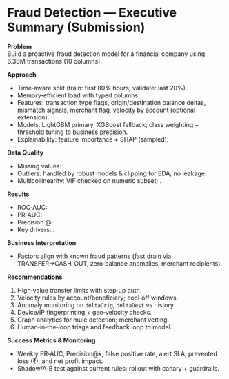
# Fraud Detection — Executive Summary (Submission)

**Problem**  
Build a proactive fraud detection model for a financial company using 6.36M transactions (10 columns).

**Approach**  
- Time‑aware split (train: first 80% hours; validate: last 20%).  
- Memory‑efficient load with typed columns.  
- Features: transaction type flags, origin/destination balance deltas, mismatch signals, merchant flag, velocity by account (optional extension).  
- Models: LightGBM primary, XGBoost fallback; class weighting + threshold tuning to business precision.  
- Explainability: feature importance + SHAP (sampled).

**Data Quality**  
- Missing values: _<fill>_  
- Outliers: handled by robust models & clipping for EDA; no leakage.  
- Multicollinearity: VIF checked on numeric subset; _<notes>_.

**Results**  
- ROC‑AUC: _<value>_  
- PR‑AUC: _<value>_  
- Precision @ _<Recall>_: _<value>_  
- Key drivers: _<features>_.

**Business Interpretation**  
- Factors align with known fraud patterns (fast drain via TRANSFER→CASH_OUT, zero‑balance anomalies, merchant recipients).

**Recommendations**  
1. High‑value transfer limits with step‑up auth.  
2. Velocity rules by account/beneficiary; cool‑off windows.  
3. Anomaly monitoring on `deltaOrig`, `deltaDest` vs history.  
4. Device/IP fingerprinting + geo‑velocity checks.  
5. Graph analytics for mule detection; merchant vetting.  
6. Human‑in‑the‑loop triage and feedback loop to model.

**Success Metrics & Monitoring**  
- Weekly PR‑AUC, Precision@k, false positive rate, alert SLA, prevented loss (₹), and net profit impact.  
- Shadow/A‑B test against current rules; rollout with canary + guardrails.


